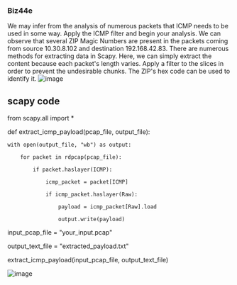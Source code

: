 ### Biz44e
We may infer from the analysis of numerous packets that ICMP needs to be used in some way.
 Apply the ICMP filter and begin your analysis.
 We can observe that several ZIP Magic Numbers are present in the packets coming from source 10.30.8.102 and destination 192.168.42.83.
 There are numerous methods for extracting data in Scapy.
 Here, we can simply extract the content because each packet's length varies.
 Apply a filter to the slices in order to prevent the undesirable chunks.
 The ZIP's hex code can be used to identify it.
![image](https://github.com/swetaajit/NetworkForensics/assets/92258994/1fc493a0-7c3f-43d5-aa1e-8236ffcc81ae)

 
## scapy code

from scapy.all import *

def extract_icmp_payload(pcap_file, output_file):

    with open(output_file, "wb") as output:
    
        for packet in rdpcap(pcap_file):
        
            if packet.haslayer(ICMP):
            
                icmp_packet = packet[ICMP]
                
                if icmp_packet.haslayer(Raw):
                
                    payload = icmp_packet[Raw].load
                    
                    output.write(payload)


input_pcap_file = "your_input.pcap"

output_text_file = "extracted_payload.txt"


extract_icmp_payload(input_pcap_file, output_text_file)

![image](https://github.com/swetaajit/NetworkForensics/assets/92258994/691bb51d-467f-46f5-a05a-8b2c5fcce5a8)
